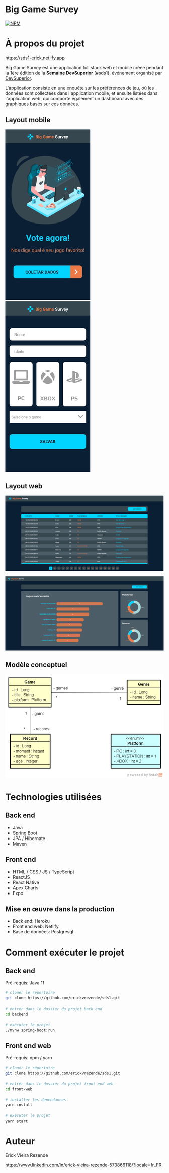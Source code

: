 # Big Game Survey 
[![NPM](https://img.shields.io/npm/l/react)](https://github.com/erickvrezende/sds1/blob/master/LICENSE) 

# À propos du projet

https://sds1-erick.netlify.app

Big Game Survey est une application full stack web et mobile créée pendant la 1ère édition de la **Semaine DevSuperior** (#sds1), événement organisé par [DevSuperior](https://devsuperior.com.br "Le site de DevSuperior").

L'application consiste en une enquête sur les préférences de jeu, où les données sont collectées dans l'application mobile, et ensuite listées dans l'application web, qui comporte également un dashboard avec des graphiques basés sur ces données.

## Layout mobile
![Mobile 1](https://github.com/erickvrezende/assets/blob/main/raw/main/sds1/mobile1.png) ![Mobile 2](https://github.com/erickvrezende/assets/blob/main/raw/main/sds1/mobile2.png)

## Layout web
![Web 1](https://github.com/erickvrezende/assets/blob/main/raw/main/sds1/web1.png)

![Web 2](https://github.com/erickvrezende/assets/blob/main/raw/main/sds1/web2.png)

## Modèle conceptuel
![Modelo Conceitual](https://github.com/erickvrezende/assets/blob/main/raw/main/sds1/modelo-conceitual.png)

# Technologies utilisées 
## Back end
- Java
- Spring Boot
- JPA / Hibernate
- Maven
## Front end
- HTML / CSS / JS / TypeScript
- ReactJS
- React Native
- Apex Charts
- Expo
## Mise en œuvre dans la production
- Back end: Heroku
- Front end web: Netlify
- Base de données: Postgresql

# Comment exécuter le projet

## Back end
Pré-requis: Java 11

```bash
# cloner le répertoire
git clone https://github.com/erickvrezende/sds1.git

# entrer dans le dossier du projet back end
cd backend

# exécuter le projet
./mvnw spring-boot:run
```

## Front end web
Pré-requis: npm / yarn

```bash
# cloner le répertoire
git clone https://github.com/erickvrezende/sds1.git

# entrer dans le dossier du projet front end web
cd front-web

# installer les dépendances
yarn install

# exécuter le projet
yarn start
```

# Auteur

Erick Vieira Rezende

https://www.linkedin.com/in/erick-vieira-rezende-573866118/?locale=fr_FR

